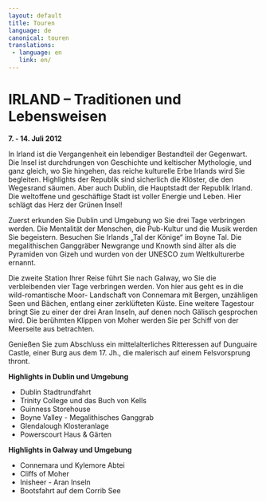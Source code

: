 ```yaml
---
layout: default
title: Touren
language: de
canonical: touren
translations:
 - language: en
   link: en/
---
```

# IRLAND – Traditionen und Lebensweisen 

**7. - 14. Juli 2012**

In Irland ist die Vergangenheit ein lebendiger Bestandteil der Gegenwart. Die
Insel ist durchdrungen von Geschichte und keltischer Mythologie, und ganz
gleich, wo Sie hingehen, das reiche kulturelle Erbe Irlands wird Sie begleiten.
Highlights der Republik sind sicherlich die Klöster, die den Wegesrand säumen.
Aber auch Dublin, die Hauptstadt der Republik Irland. Die weltoffene und
geschäftige Stadt ist voller Energie und Leben. Hier schlägt das Herz der Grünen
Insel!

Zuerst erkunden Sie Dublin und Umgebung wo Sie drei Tage verbringen werden. Die
Mentalität der Menschen, die Pub-Kultur und die Musik werden Sie begeistern.
Besuchen Sie Irlands „Tal der Könige“ im Boyne Tal. Die megalithischen
Ganggräber Newgrange und Knowth sind älter als die Pyramiden von Gizeh und
wurden von der UNESCO zum Weltkulturerbe ernannt.

Die zweite Station Ihrer Reise führt Sie nach Galway, wo Sie die verbleibenden
vier Tage verbringen werden. Von hier aus geht es in die wild-romantische Moor-
Landschaft von Connemara mit Bergen, unzähligen Seen und Bächen, entlang einer
zerklüfteten Küste. Eine weitere Tagestour bringt Sie zu einer der drei Aran
Inseln, auf denen noch Gälisch gesprochen wird. Die berühmten Klippen von Moher
werden Sie per Schiff von der Meerseite aus betrachten.

Genießen Sie zum Abschluss ein mittelalterliches Ritteressen auf Dunguaire
Castle, einer Burg aus dem 17. Jh., die malerisch auf einem Felsvorsprung
thront.

**Highlights in Dublin und Umgebung**

*	Dublin Stadtrundfahrt
*	Trinity College und das Buch von Kells
*	Guinness Storehouse
*	Boyne Valley - Megalithisches Ganggrab
*	Glendalough Klosteranlage
*	Powerscourt Haus & Gärten

**Highlights in Galway und Umgebung**

*	Connemara und Kylemore Abtei
*	Cliffs of Moher
*	Inisheer - Aran Inseln
*	Bootsfahrt auf dem Corrib See

